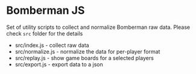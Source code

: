 # Bomberman JS

Set of utility scripts to collect and normalize Bomberman raw data.
Please check `src` folder for the details
- src/index.js - collect raw data
- src/normalize.js - normalize the data for per-player format
- src/replay.js - show game boards for a selected players
- src/export.js - export data to a json
 